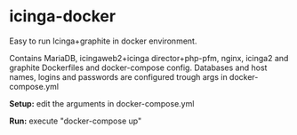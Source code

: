# icinga-docker
Easy to run Icinga+graphite in docker environment.

Contains MariaDB, icingaweb2+icinga director+php-pfm, nginx, icinga2 and graphite Dockerfiles and docker-compose config.
Databases and host names, logins and passwords are configured trough args in docker-compose.yml

**Setup:** edit the arguments in docker-compose.yml

**Run:** execute "docker-compose up"
